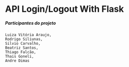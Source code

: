 #  API Login/Logout With Flask


##### Participantes do projeto

    Luiza Vitória Araujo,
    Rodrigo Siliunas,
    Silvio Carvalho,
    Beatriz Santos,
    Thiago Falcão,
    Thais Goneli,
    Andre Dimas